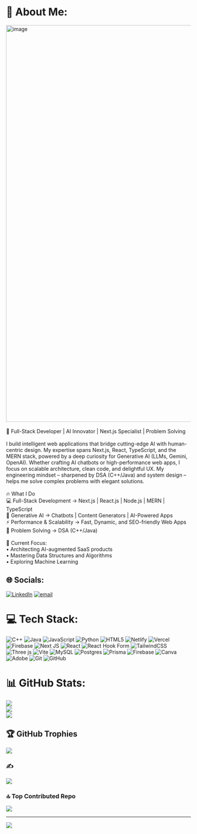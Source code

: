 # 💫 About Me:

<img width="1920" height="1080" alt="image" src="https://github.com/user-attachments/assets/1b00f86d-c36f-4ebb-a797-e183c932142f" />

<br>
<br>
🚀 Full-Stack Developer | AI Innovator | Next.js Specialist | Problem Solving<br><br>I build intelligent web applications that bridge cutting-edge AI with human-centric design. My expertise spans Next.js, React, TypeScript, and the MERN stack, powered by a deep curiosity for Generative AI (LLMs, Gemini, OpenAI). Whether crafting AI chatbots or high-performance web apps, I focus on scalable architecture, clean code, and delightful UX. My engineering mindset – sharpened by DSA (C++/Java) and system design – helps me solve complex problems with elegant solutions.<br><br>🔥 What I Do<br>💻 Full-Stack Development → Next.js | React.js | Node.js | MERN | TypeScript<br>🤖 Generative AI → Chatbots | Content Generators | AI-Powered Apps<br>⚡ Performance & Scalability → Fast, Dynamic, and SEO-friendly Web Apps<br>🧩 Problem Solving → DSA (C++/Java)<br><br>🌱 Current Focus:<br>• Architecting AI-augmented SaaS products<br>• Mastering Data Structures and Algorithms<br>• Exploring Machine Learning


## 🌐 Socials:
[![LinkedIn](https://img.shields.io/badge/LinkedIn-%230077B5.svg?logo=linkedin&logoColor=white)](https://linkedin.com/in/www.linkedin.com/in/priyanshu-paul-59221228a) [![email](https://img.shields.io/badge/Email-D14836?logo=gmail&logoColor=white)](mailto:paulpriyanshu704@gmail.com) 

# 💻 Tech Stack:
![C++](https://img.shields.io/badge/c++-%2300599C.svg?style=plastic&logo=c%2B%2B&logoColor=white) ![Java](https://img.shields.io/badge/java-%23ED8B00.svg?style=plastic&logo=openjdk&logoColor=white) ![JavaScript](https://img.shields.io/badge/javascript-%23323330.svg?style=plastic&logo=javascript&logoColor=%23F7DF1E) ![Python](https://img.shields.io/badge/python-3670A0?style=plastic&logo=python&logoColor=ffdd54) ![HTML5](https://img.shields.io/badge/html5-%23E34F26.svg?style=plastic&logo=html5&logoColor=white) ![Netlify](https://img.shields.io/badge/netlify-%23000000.svg?style=plastic&logo=netlify&logoColor=#00C7B7) ![Vercel](https://img.shields.io/badge/vercel-%23000000.svg?style=plastic&logo=vercel&logoColor=white) ![Firebase](https://img.shields.io/badge/firebase-%23039BE5.svg?style=plastic&logo=firebase) ![Next JS](https://img.shields.io/badge/Next-black?style=plastic&logo=next.js&logoColor=white) ![React](https://img.shields.io/badge/react-%2320232a.svg?style=plastic&logo=react&logoColor=%2361DAFB) ![React Hook Form](https://img.shields.io/badge/React%20Hook%20Form-%23EC5990.svg?style=plastic&logo=reacthookform&logoColor=white) ![TailwindCSS](https://img.shields.io/badge/tailwindcss-%2338B2AC.svg?style=plastic&logo=tailwind-css&logoColor=white) ![Three js](https://img.shields.io/badge/threejs-black?style=plastic&logo=three.js&logoColor=white) ![Vite](https://img.shields.io/badge/vite-%23646CFF.svg?style=plastic&logo=vite&logoColor=white) ![MySQL](https://img.shields.io/badge/mysql-4479A1.svg?style=plastic&logo=mysql&logoColor=white) ![Postgres](https://img.shields.io/badge/postgres-%23316192.svg?style=plastic&logo=postgresql&logoColor=white) ![Prisma](https://img.shields.io/badge/Prisma-3982CE?style=plastic&logo=Prisma&logoColor=white) ![Firebase](https://img.shields.io/badge/firebase-a08021?style=plastic&logo=firebase&logoColor=ffcd34) ![Canva](https://img.shields.io/badge/Canva-%2300C4CC.svg?style=plastic&logo=Canva&logoColor=white) ![Adobe](https://img.shields.io/badge/adobe-%23FF0000.svg?style=plastic&logo=adobe&logoColor=white) ![Git](https://img.shields.io/badge/git-%23F05033.svg?style=plastic&logo=git&logoColor=white) ![GitHub](https://img.shields.io/badge/github-%23121011.svg?style=plastic&logo=github&logoColor=white)
# 📊 GitHub Stats:
![](https://github-readme-stats.vercel.app/api?username=priyanshu09102003&theme=dark&hide_border=false&include_all_commits=false&count_private=false)<br/>
![](https://nirzak-streak-stats.vercel.app/?user=priyanshu09102003&theme=dark&hide_border=false)<br/>
![](https://github-readme-stats.vercel.app/api/top-langs/?username=priyanshu09102003&theme=dark&hide_border=false&include_all_commits=false&count_private=false&layout=compact)

## 🏆 GitHub Trophies
![](https://github-profile-trophy.vercel.app/?username=priyanshu09102003&theme=radical&no-frame=false&no-bg=false&margin-w=4)

### ✍️ 
![](https://quotes-github-readme.vercel.app/api?type=horizontal&theme=radical)

### 🔝 Top Contributed Repo
![](https://github-contributor-stats.vercel.app/api?username=priyanshu09102003&limit=5&theme=dark&combine_all_yearly_contributions=true)

---
[![](https://visitcount.itsvg.in/api?id=priyanshu09102003&icon=0&color=0)](https://visitcount.itsvg.in)

<!-- Proudly created with GPRM ( https://gprm.itsvg.in ) -->
